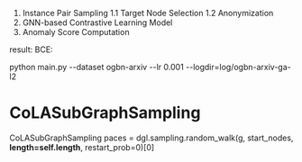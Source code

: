 1. Instance Pair Sampling
1.1 Target Node Selection
1.2 Anonymization
2. GNN-based Contrastive Learning Model
3. Anomaly Score Computation

result:
BCE: 

python main.py --dataset ogbn-arxiv --lr 0.001 --logdir=log/ogbn-arxiv-ga-l2




#  CoLASubGraphSampling
CoLASubGraphSampling 
paces = dgl.sampling.random_walk(g, start_nodes, **length=self.length**, restart_prob=0)[0]
